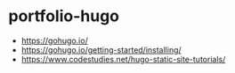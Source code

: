 # portfolio-hugo

- https://gohugo.io/
- https://gohugo.io/getting-started/installing/
- https://www.codestudies.net/hugo-static-site-tutorials/
